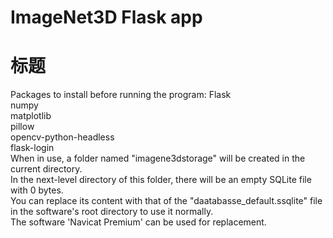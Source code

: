 # ImageNet3D Flask app
# 标题
Packages to install before running the program:
    Flask <br>
    numpy <br>
    matplotlib <br>
    pillow <br>
    opencv-python-headless <br>
    flask-login <br>
When in use, a folder named "imagene3dstorage" will be created in the current directory.  <br>
In the next-level directory of this folder, there will be an empty SQLite file with 0 bytes. <br>
 You can replace its content with that of the "daatabasse_default.ssqlite" file in the software's root directory to use it normally. <br>
The software 'Navicat Premium' can be used for replacement. <br>
<!-- by zhuang xin jian 2205308040315 -->